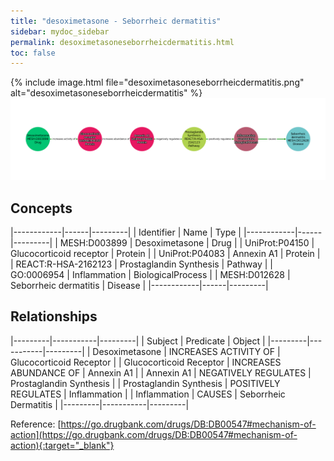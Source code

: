 ```yaml
---
title: "desoximetasone - Seborrheic dermatitis"
sidebar: mydoc_sidebar
permalink: desoximetasoneseborrheicdermatitis.html
toc: false 
---
```


{% include image.html file="desoximetasoneseborrheicdermatitis.png" alt="desoximetasoneseborrheicdermatitis" %}![Path Visualization](/images/desoximetasoneseborrheicdermatitis.png)

## Concepts

|------------|------|---------|
| Identifier | Name | Type    |
|------------|------|---------|
| MESH:D003899 | Desoximetasone | Drug |
| UniProt:P04150 | Glucocorticoid receptor | Protein |
| UniProt:P04083 | Annexin A1 | Protein |
| REACT:R-HSA-2162123 | Prostaglandin Synthesis | Pathway |
| GO:0006954 | Inflammation | BiologicalProcess |
| MESH:D012628 | Seborrheic dermatitis | Disease |
|------------|------|---------|

## Relationships

|---------|-----------|---------|
| Subject | Predicate | Object  |
|---------|-----------|---------|
| Desoximetasone | INCREASES ACTIVITY OF | Glucocorticoid Receptor |
| Glucocorticoid Receptor | INCREASES ABUNDANCE OF | Annexin A1 |
| Annexin A1 | NEGATIVELY REGULATES | Prostaglandin Synthesis |
| Prostaglandin Synthesis | POSITIVELY REGULATES | Inflammation |
| Inflammation | CAUSES | Seborrheic Dermatitis |
|---------|-----------|---------|

Reference: [https://go.drugbank.com/drugs/DB:DB00547#mechanism-of-action](https://go.drugbank.com/drugs/DB:DB00547#mechanism-of-action){:target="_blank"}